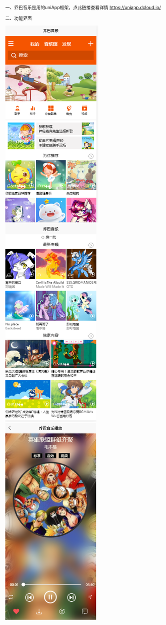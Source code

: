 一、乔巴音乐是用的uniApp框架，点此链接查看详情 https://uniapp.dcloud.io/

二、功能界面

![image](https://github.com/wanwanzhai/qiaobaMusic/blob/master/image/%E9%A6%96%E9%A1%B5.png)
![image](https://github.com/wanwanzhai/qiaobaMusic/blob/master/image/%E9%A6%96%E9%A1%B5%E4%B8%8B.png)
![image](https://github.com/wanwanzhai/qiaobaMusic/blob/master/image/%E6%92%AD%E6%94%BE.png)

